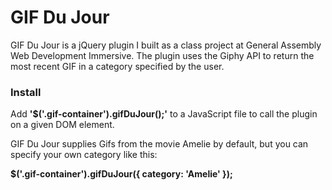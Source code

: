 # GIF Du Jour

GIF Du Jour is a jQuery plugin I built as a class project at General Assembly Web Development Immersive. The plugin uses the Giphy API to return the most recent GIF in a category specified by the user.

### Install

Add **'$('.gif-container').gifDuJour();'** to a JavaScript file to call the plugin on a given DOM element.

GIF Du Jour supplies Gifs from the movie Amelie by default, but you can specify your own category like this:

  **$('.gif-container').gifDuJour({
      	category: 'Amelie'
    });**